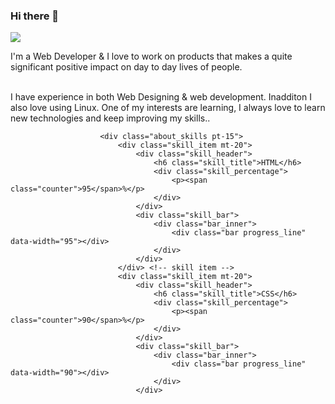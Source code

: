 ### Hi there 👋

<!--
**tanjimabubokor/tanjimabubokor** is a ✨ _special_ ✨ repository because its `README.md` (this file) appears on your GitHub profile.

Here are some ideas to get you started:

- 🔭 I’m currently working on ...
- 🌱 I’m currently learning ...
- 👯 I’m looking to collaborate on ...
- 🤔 I’m looking for help with ...
- 💬 Ask me about ...
- 📫 How to reach me: ...
- 😄 Pronouns: ...
- ⚡ Fun fact: ...
-->
<img src="https://github-readme-stats.vercel.app/api/top-langs/?username=tanjimabubokor&langs_count=8"/>
<html>
  <p> I'm a Web Developer  & I love to work on products that makes a quite significant positive impact on day to day lives of people.<br><br>

I have experience in both Web Designing & web development. Inadditon I also love using Linux. One of my interests are learning, I always love to learn new technologies and keep improving my skills..</p>

                        <div class="about_skills pt-15">
                            <div class="skill_item mt-20">
                                <div class="skill_header">
                                    <h6 class="skill_title">HTML</h6>
                                    <div class="skill_percentage">
                                        <p><span class="counter">95</span>%</p>
                                    </div>
                                </div>
                                <div class="skill_bar">
                                    <div class="bar_inner">
                                        <div class="bar progress_line" data-width="95"></div>
                                    </div>
                                </div>
                            </div> <!-- skill item -->
                            <div class="skill_item mt-20">
                                <div class="skill_header">
                                    <h6 class="skill_title">CSS</h6>
                                    <div class="skill_percentage">
                                        <p><span class="counter">90</span>%</p>
                                    </div>
                                </div>
                                <div class="skill_bar">
                                    <div class="bar_inner">
                                        <div class="bar progress_line" data-width="90"></div>
                                    </div>
                                </div> 
 
 <html/>
